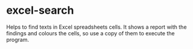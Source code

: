 # excel-search
Helps to find texts in Excel spreadsheets cells. It shows a report with the findings and colours the cells, so use a copy of them to execute the program.
